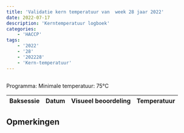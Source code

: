 ```yaml
---
title: 'Validatie kern temperatuur van  week 28 jaar 2022'
date: 2022-07-17
description: 'Kerntemperatuur logboek'
categories:
    - 'HACCP'
tags:
    - '2022'
    - '28'
    - '202228'
    - 'Kern-temperatuur'
---
```


## 

Programma: 
Minimale temperatuur: 75°C

| Baksessie | Datum | Visueel beoordeling | Temperatuur |
|:---|:---|:---|:---|


## Opmerkingen


